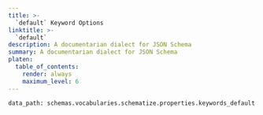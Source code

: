```yaml
---
title: >-
  `default` Keyword Options
linktitle: >-
  `default`
description: A documentarian dialect for JSON Schema
summary: A documentarian dialect for JSON Schema
platen:
  table_of_contents:
    render: always
    maximum_level: 6
---
```


```schematize
data_path: schemas.vocabularies.schematize.properties.keywords_default
```
